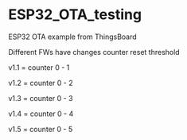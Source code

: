 # ESP32_OTA_testing
ESP32 OTA example from ThingsBoard

Different FWs have changes counter reset threshold

v1.1 = counter 0 - 1

v1.2 = counter 0 - 2

v1.3 = counter 0 - 3

v1.4 = counter 0 - 4

v1.5 = counter 0 - 5
